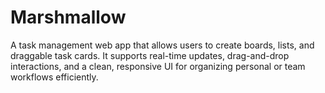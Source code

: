 # Marshmallow
A task management web app that allows users to create boards, lists, and draggable task cards. It supports real-time updates, drag-and-drop interactions, and a clean, responsive UI for organizing personal or team workflows efficiently.
